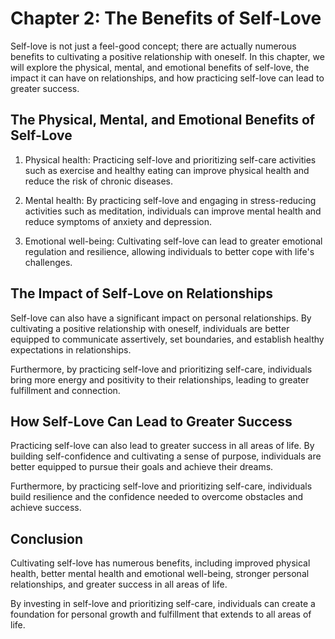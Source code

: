 Chapter 2: The Benefits of Self-Love
====================================

Self-love is not just a feel-good concept; there are actually numerous benefits to cultivating a positive relationship with oneself. In this chapter, we will explore the physical, mental, and emotional benefits of self-love, the impact it can have on relationships, and how practicing self-love can lead to greater success.

The Physical, Mental, and Emotional Benefits of Self-Love
---------------------------------------------------------

1. Physical health: Practicing self-love and prioritizing self-care activities such as exercise and healthy eating can improve physical health and reduce the risk of chronic diseases.

2. Mental health: By practicing self-love and engaging in stress-reducing activities such as meditation, individuals can improve mental health and reduce symptoms of anxiety and depression.

3. Emotional well-being: Cultivating self-love can lead to greater emotional regulation and resilience, allowing individuals to better cope with life's challenges.

The Impact of Self-Love on Relationships
----------------------------------------

Self-love can also have a significant impact on personal relationships. By cultivating a positive relationship with oneself, individuals are better equipped to communicate assertively, set boundaries, and establish healthy expectations in relationships.

Furthermore, by practicing self-love and prioritizing self-care, individuals bring more energy and positivity to their relationships, leading to greater fulfillment and connection.

How Self-Love Can Lead to Greater Success
-----------------------------------------

Practicing self-love can also lead to greater success in all areas of life. By building self-confidence and cultivating a sense of purpose, individuals are better equipped to pursue their goals and achieve their dreams.

Furthermore, by practicing self-love and prioritizing self-care, individuals build resilience and the confidence needed to overcome obstacles and achieve success.

Conclusion
----------

Cultivating self-love has numerous benefits, including improved physical health, better mental health and emotional well-being, stronger personal relationships, and greater success in all areas of life.

By investing in self-love and prioritizing self-care, individuals can create a foundation for personal growth and fulfillment that extends to all areas of life.
